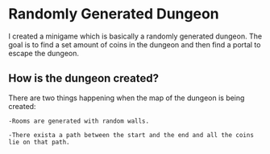 # Randomly Generated Dungeon

I created a minigame which is basically a randomly generated dungeon. The goal is to find a set amount of coins in the dungeon and then find a portal to escape the dungeon.

## How is the dungeon created?

There are two things happening when the map of the dungeon is being created:

	-Rooms are generated with random walls.
    
    -There exista a path between the start and the end and all the coins lie on that path.


